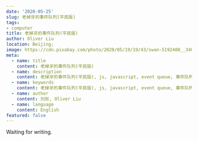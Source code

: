 ```yaml
---
date: '2020-05-25'
slug: 老掉牙的事件队列(平民版)
tags:
- computer
title: 老掉牙的事件队列(平民版)
author: Oliver Liu
location: Beijing;
image: https://cdn.pixabay.com/photo/2020/05/19/19/43/swan-5192408__340.jpg
meta:
  - name: title
    content: 老掉牙的事件队列(平民版)
  - name: description
    content: 老掉牙的事件队列(平民版), js, javascript, event queue, 事件队列
  - name: keywords
    content: 老掉牙的事件队列(平民版), js, javascript, event queue, 事件队列
  - name: author
    content: 刘彤, Oliver Liu
  - name: language
    content: English
featured: false
---
```


Waiting for writing.
